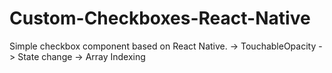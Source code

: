 # Custom-Checkboxes-React-Native

Simple checkbox component based on React Native.
 -> TouchableOpacity
 -> State change
 -> Array Indexing
 
